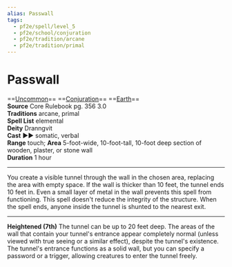 ```yaml
---
alias: Passwall
tags:
  - pf2e/spell/level_5
  - pf2e/school/conjuration
  - pf2e/tradition/arcane
  - pf2e/tradition/primal
---
```


# Passwall

==[Uncommon](../../../Traits/Uncommon.md)== ==[Conjuration](../../../Traits/Conjuration.md)== ==[Earth](../../../Traits/Earth.md)==  
__Source__ Core Rulebook pg. 356 3.0  
**Traditions** arcane, primal  
**Spell List** elemental  
**Deity** Dranngvit  
**Cast** ►► somatic, verbal  
**Range** touch; **Area** 5-foot-wide, 10-foot-tall, 10-foot deep section of wooden, plaster, or stone wall  
**Duration** 1 hour

---

You create a visible tunnel through the wall in the chosen area, replacing the area with empty space. If the wall is thicker than 10 feet, the tunnel ends 10 feet in. Even a small layer of metal in the wall prevents this spell from functioning. This spell doesn't reduce the integrity of the structure. When the spell ends, anyone inside the tunnel is shunted to the nearest exit.

<hr>

**Heightened (7th)** The tunnel can be up to 20 feet deep. The areas of the wall that contain your tunnel's entrance appear completely normal (unless viewed with true seeing or a similar effect), despite the tunnel's existence. The tunnel's entrance functions as a solid wall, but you can specify a password or a trigger, allowing creatures to enter the tunnel freely.
